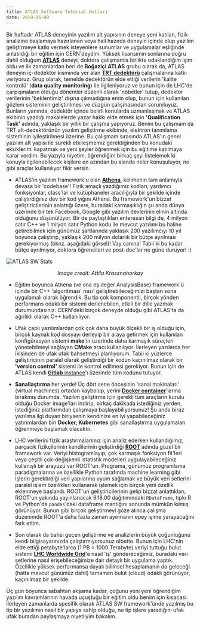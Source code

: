 ```yaml
---
title: ATLAS Software Tutorial Notları 
date: 2019-06-09
---
```

Bir haftadır ATLAS deneyinin yazılım alt yapısının deneye yeni katılan, fizik analizine başlamaya hazırlanan veya hali hazırda deneyin içinde olup yazılım geliştirmeye katkı vermek isteyenlere sunumlar ve uygulamalar eşliğinde anlatıldığı bir eğitim için CERN'deydim. Yüksek lisansımın sonlarına doğru dahil olduğum [**ATLAS**](https://atlas.cern/) deneyi, doktora çalışmamla birlikte odaklandığım işim oldu ve ilk zamanlardan beri de **Boğaziçi ATLAS** grubu olarak da, ATLAS deneyin iç-dedektör kısmında yer alan [**TRT dedektörü**](https://atlas.cern/discover/detector/inner-detector) çalışmalarına katkı veriyoruz. Grup olarak, temelde dedektörün elde ettiği verilerin 'kalite kontrolü' (**data quality monitoring**) ile ilgileniyoruz ve bunun için de LHC'de çarpışmaların olduğu dönemler düzenli olarak 'nöbetler' tutup, dedektör verilerinin 'beklentimiz' dışına çıkmadığına emin olup, bunun için kullanılan gözlem sisteminin geliştirilmesi ve düzgün çalışmasından sorumluyuz. Bunların yanında, dedektör içinde belirli konularda uzmanlaşmak ve ATLAS ekibinin yazdığı makalelerde yazar hakkı elde etmek için **'Qualification Task'** adında, yaklaşık bir yıllık bir çalışma yapıyoruz. Benim bu çalışmam da TRT alt-dedektörünün yazılım geliştirme ekibinde, elektron tanımlama sisteminin iyileştirilmesi üzerine. Bu çalışmam sırasında ATLAS'ın genel yazılım alt yapısı ile sürekli etkileşmemiz gerektiğinden bu konudaki eksiklerimi kapatmak ve yeni şeyler öğrenmek için bu eğitime katılmaya karar verdim. Bu yazıyla niyetim, öğrendiğim birkaç şeyi listelemek ki konuyla ilgilenebilecek kişilere en azından bu alanda neler konuşuluyor, ne gibi araçlar kullanılıyor fikir versin.

- ATLAS'ın yazılım framework'u olan [**Athena**](https://atlassoftwaredocs.web.cern.ch/athena/athena-intro/), kelimenin tam anlamıyla devasa bir 'codebase'! Fizik amaçlı yazdığımız kodları, yardımcı fonksiyonlar, class'lar ve kütüphaneler aracılığıyla bir şekilde içinde çalıştırdığınız dev bir kod yığını Athena. Bu framework'un bizzat geliştiricilerinin anlattığı üzere, buradaki karmaşıklığın şu anda dünya üzerinde bir tek Facebook, Google gibi yazılım devlerinin elinin altında olduğunu düşünülüyor. Bir de paylaştıkları enteresan bilgi de, 4 milyon satır C++ ve 1 milyon satır Python kodu ile mevcut yazılımı bu haline getirebilmek için günümüz şartlarında yaklaşık 200 yazılımcıyı 10 yıl boyunca çalıştırıp, yaklaşık 200 milyon dolarlık bir bütçe ayrılması gerekiyormuş (bknz. aşağıdaki görsel)! Vay canına! Tabii ki bu kadar bütçe ayrılmıyor, doktora öğrencileri ve post-doc'lar ne güne duruyor! :)

![ATLAS SW Stats](/img/atlassw.png) <p align="center"> *Image credit: Attila Krasznahorkay* </p>

- Eğitim boyunca Athena (ve ona eş değer AnalysisBase) framework'ü içinde bir C++ 'algoritması' nasıl geliştirebileceğimizi baştan sona uygulamalı olarak öğrendik. Bu tip çok komponentli, birçok yönden performans odaklı bir sistemi derlenebilen, etkili bir dille yazmak durumundasınız. CERN'deki birçok deneyde olduğu gibi ATLAS'ta da ağırlıklı olarak C++ kullanılıyor.

- Ufak çaplı yazılımlardan çok çok daha büyük ölçekli bir iş olduğu için, birçok kaynak kod dosyayı derleyip bir araya getirmek için kullanılan konfigürasyon sistemi **make**'in üzerinde daha karmaşık süreçleri yönetebilmeyi sağlayan **CMake** aracı kullanılıyor. İlerleyen yazılarda her ikisinden de ufak ufak bahsetmeyi planlıyorum. Tabii ki yüzlerce geliştiricinin paralel olarak geliştirdiği bir kodun kaçınılmaz olarak bir **'version control'** sistemi ile kontrol edilmesi gerekiyor. Bunun için de ATLAS kendi [**Gitlab** instance](https://gitlab.cern.ch/)'ı üzerinde tüm kodunu tutuyor.

- **Sanallaştırma** her yerde! Üç dört sene öncesinin 'sanal makinaları' (virtual machines) ortadan kaybolup, yerini [**Docker container**](https://en.wikitolearn.org/Course:Docker_Container_Hands-On)'larına bırakmış durumda. Yazılım geliştirme için gerekli tüm araçların kurulu olduğu Docker image'ları indirip, birkaç dakikada istediğiniz yerden, istediğiniz platformdan çalışmaya başlayabiliyorsunuz! Şu anda biraz yazılıma ilgi duyan biriysenin kendinize en iyi yapabileceğiniz yatırımlardan biri **Docker, Kubernetes** gibi sanallaştırma uygulamaları öğrenmeye başlamak olacaktır.

- LHC verilerini fizik araştırmalarımız için analiz ederken kullandığımız, parçacık fizikçilerinin kendilerinin geliştirdiği [**ROOT**](https://root.cern.ch/) adında güzel bir framework var. Veriyi histogramlayıp, çok karmaşık fonksiyon fit'leri veya çeşitli çok-değişkenli istatistik modelleri uygulayabileceğiniz kullanışlı bir arayüzü var ROOT'un. Programa, günümüz programlama paradigmalarına ve özellikle Python tarafında machine learning gibi işlerin gerektirdiği veri yapılarına uyum sağlamak ve büyük veri setlerini paralel işlem özellikleri kullanarak işlemek için birçok yeni özellik eklenmeye başlandı. ROOT'un geliştiricilerinin gelip bizzat anlattıkları, ROOT'un yakında yayınlanacak 6.18.00 dağıtımındaki ```RDataFrame```, tıpkı R ve Python'da ```pandas```'daki dataframe mantığını sonunda mümkün kılmış görünüyor. Bunun gibi birçok geliştirmeyi göze alınca çalışma düzenimde ROOT'a daha fazla zaman ayırmanın epey işime yarayacağını fark ettim.

- Son olarak da bahsi geçen geliştirme ve analizlerin büyük çoğunluğunu kendi bilgisayarınızda çalıştırmıyorsunuz elbette. Bunun için LHC'nin elde ettiği petabyte'larca (1 PB = 1000 Terabyte) veriyi tuttuğu bulut sistemi [**LHC Worldwide Grid**](http://wlcg.web.cern.ch/)'e nasıl 'iş' göndereceğimiz, buradaki veri setlerine nasıl erişebileceğimize dair detaylı bir uygulama yaptık. Özellikle yüksek performansa dayalı bilimsel hesaplamanın da geleceği (hatta mevcut günümüz dahil) tamamen bulut (cloud) odaklı görünüyor, kaçınılmaz bir şekilde.

Üç gün boyunca sabahtan akşama kadar, çoğunu yeni yeni öğrendiğim yazılım kavramlarının havada uçuştuğu bir eğitim oldu benim için kısacası. İlerleyen zamanlarda spesifik olarak ATLAS SW framework'ünde yazılmış bu tip bir yazılımın nasıl bir yapıya sahip olduğu, ne tip işlere yaradığını ufak ufak buradan paylaşmaya niyetliyim bakalım.
